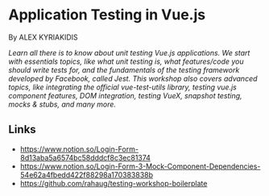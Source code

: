 # Application Testing in Vue.js
By ALEX KYRIAKIDIS

_Learn all there is to know about unit testing Vue.js applications. 
We start with essentials topics, like what unit testing is, what 
features/code you should write tests for, and the fundamentals of the 
testing framework developed by Facebook, called Jest. This workshop also 
covers advanced topics, like integrating the official vue-test-utils library, 
testing vue.js component features, DOM integration, testing VueX, 
snapshot testing, mocks & stubs, and many more._

## Links
* https://www.notion.so/Login-Form-8d13aba5a6574bc58dddcf8c3ec81374
* https://www.notion.so/Login-Form-3-Mock-Component-Dependencies-54e62a4fbedd422f88298a170383838b
* https://github.com/rahaug/testing-workshop-boilerplate

